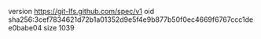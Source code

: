 version https://git-lfs.github.com/spec/v1
oid sha256:3cef7834621d72b1a01352d9e5f4e9b877b50f0ec4669f6767ccc1dee0babe04
size 1039
